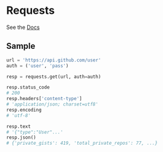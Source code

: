 # Requests

See the [Docs](https://docs.python-requests.org/en/master/)


## Sample

```python
url = 'https://api.github.com/user'
auth = ('user', 'pass')

resp = requests.get(url, auth=auth)

resp.status_code
# 200
resp.headers['content-type']
# 'application/json; charset=utf8'
resp.encoding
# 'utf-8'

resp.text
# '{"type":"User"...'
resp.json()
# {'private_gists': 419, 'total_private_repos': 77, ...}
```
